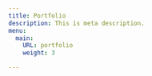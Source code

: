 ```yaml
---
title: Portfolio
description: This is meta description.
menu:
  main:
    URL: portfolio
    weight: 3

---
```

